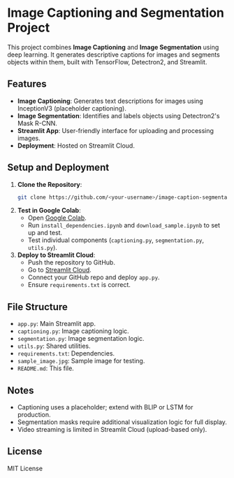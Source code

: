 # Image Captioning and Segmentation Project

This project combines **Image Captioning** and **Image Segmentation** using deep learning. It generates descriptive captions for images and segments objects within them, built with TensorFlow, Detectron2, and Streamlit.

## Features
- **Image Captioning**: Generates text descriptions for images using InceptionV3 (placeholder captioning).
- **Image Segmentation**: Identifies and labels objects using Detectron2's Mask R-CNN.
- **Streamlit App**: User-friendly interface for uploading and processing images.
- **Deployment**: Hosted on Streamlit Cloud.

## Setup and Deployment
1. **Clone the Repository**:
   ```bash
   git clone https://github.com/<your-username>/image-caption-segmentation.git
   ```
2. **Test in Google Colab**:
   - Open [Google Colab](https://colab.research.google.com).
   - Run `install_dependencies.ipynb` and `download_sample.ipynb` to set up and test.
   - Test individual components (`captioning.py`, `segmentation.py`, `utils.py`).
3. **Deploy to Streamlit Cloud**:
   - Push the repository to GitHub.
   - Go to [Streamlit Cloud](https://streamlit.io/cloud).
   - Connect your GitHub repo and deploy `app.py`.
   - Ensure `requirements.txt` is correct.

## File Structure
- `app.py`: Main Streamlit app.
- `captioning.py`: Image captioning logic.
- `segmentation.py`: Image segmentation logic.
- `utils.py`: Shared utilities.
- `requirements.txt`: Dependencies.
- `sample_image.jpg`: Sample image for testing.
- `README.md`: This file.

## Notes
- Captioning uses a placeholder; extend with BLIP or LSTM for production.
- Segmentation masks require additional visualization logic for full display.
- Video streaming is limited in Streamlit Cloud (upload-based only).

## License
MIT License